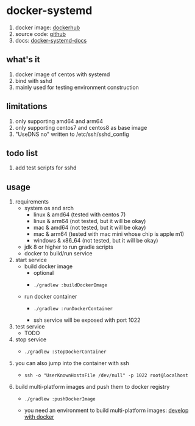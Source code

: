 # docker-systemd

1. docker image: [dockerhub](https://hub.docker.com/r/wangz2019/docker-systemd)
2. source code: [github](https://github.com/ben-wangz/docker-systemd)
3. docs: [docker-systemd-docs](https://ben-wangz.github.io/docker-systemd/index.html)

## what's it

1. docker image of centos with systemd
2. bind with sshd
3. mainly used for testing environment construction

## limitations

1. only supporting amd64 and arm64
2. only supporting centos7 and centos8 as base image
3. "UseDNS no" written to /etc/ssh/sshd_config

## todo list

1. add test scripts for sshd

## usage

1. requirements
    * system os and arch
        + linux & amd64 (tested with centos 7)
        + linux & arm64 (not tested, but it will be okay)
        + mac & amd64 (not tested, but it will be okay)
        + mac & arm64 (tested with mac mini whose chip is apple m1)
        + windows & x86_64 (not tested, but it will be okay)
    * jdk 8 or higher to run gradle scripts
    * docker to build/run service
2. start service
    * build docker image
        + optional
        + ```shell
          ./gradlew :buildDockerImage
          ```
    * run docker container
        + ```shell
          ./gradlew :runDockerContainer
          ```
        + ssh service will be exposed with port 1022
3. test service
    * TODO
4. stop service
    * ```shell
      ./gradlew :stopDockerContainer
      ```
5. you can also jump into the container with ssh
    * ```shell
      ssh -o "UserKnownHostsFile /dev/null" -p 1022 root@localhost
      ```
6. build multi-platform images and push them to docker registry
    * ```shell
      ./gradlew :pushDockerImage
      ```
    * you need an environment to build multi-platform
      images: [develop with docker](https://blog.geekcity.tech/#/docs/develop.with.docker)
